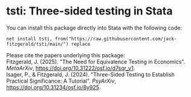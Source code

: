 # tsti: Three-sided testing in Stata

You can install this package directly into Stata with the following code:
```
net install tsti, from("https://raw.githubusercontent.com/jack-fitzgerald/tsti/main/") replace
```
Please cite the papers underlying this package: <br/>
Fitzgerald, J. (2025). "The Need for Equivalence Testing in Economics". <i>MetaArXiv</i>, https://doi.org/10.31222/osf.io/d7sqr_v1. <br/>
Isager, P., & Fitzgerald, J. (2024). "Three-Sided Testing to Establish Practical Significance: A Tutorial". <i>PsyArXiv</i>, https://doi.org/10.31234/osf.io/8y925.
